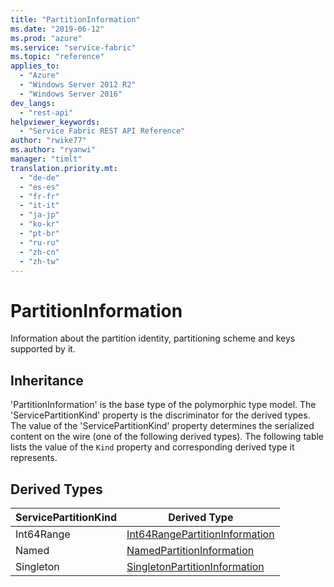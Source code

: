 ```yaml
---
title: "PartitionInformation"
ms.date: "2019-06-12"
ms.prod: "azure"
ms.service: "service-fabric"
ms.topic: "reference"
applies_to: 
  - "Azure"
  - "Windows Server 2012 R2"
  - "Windows Server 2016"
dev_langs: 
  - "rest-api"
helpviewer_keywords: 
  - "Service Fabric REST API Reference"
author: "rwike77"
ms.author: "ryanwi"
manager: "timlt"
translation.priority.mt: 
  - "de-de"
  - "es-es"
  - "fr-fr"
  - "it-it"
  - "ja-jp"
  - "ko-kr"
  - "pt-br"
  - "ru-ru"
  - "zh-cn"
  - "zh-tw"
---
```

# PartitionInformation

Information about the partition identity, partitioning scheme and keys supported by it.
## Inheritance

'PartitionInformation' is the base type of the polymorphic type model. The 'ServicePartitionKind' property is the discriminator for the derived types. 
The value of the 'ServicePartitionKind' property determines the serialized content on the wire (one of the following derived types). 
The following table lists the value of the `Kind` property and corresponding derived type it represents.
## Derived Types

| ServicePartitionKind | Derived Type |
| --- | --- | 
| Int64Range | [Int64RangePartitionInformation](sfclient-model-int64rangepartitioninformation.md) |
| Named | [NamedPartitionInformation](sfclient-model-namedpartitioninformation.md) |
| Singleton | [SingletonPartitionInformation](sfclient-model-singletonpartitioninformation.md) |

